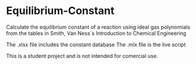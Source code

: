 # Equilibrium-Constant
Calculate the equilibrium constant of a reaction using ideal gas polynomials from the tables in Smith, Van Ness´s Introduction to Chemical Engineering

The .xlsx file includes the constant database
The .mlx file is the live script

This is a student project and is not intended for comercial use. 
